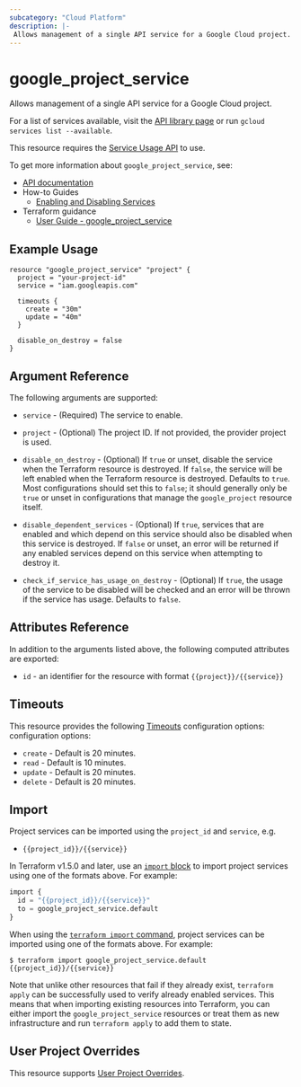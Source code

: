 ```yaml
---
subcategory: "Cloud Platform"
description: |-
 Allows management of a single API service for a Google Cloud project.
---
```


# google_project_service

Allows management of a single API service for a Google Cloud project. 

For a list of services available, visit the [API library page](https://console.cloud.google.com/apis/library)
or run `gcloud services list --available`.

This resource requires the [Service Usage API](https://console.cloud.google.com/apis/library/serviceusage.googleapis.com)
to use.

To get more information about `google_project_service`, see:

* [API documentation](https://cloud.google.com/service-usage/docs/reference/rest/v1/services)
* How-to Guides
    * [Enabling and Disabling Services](https://cloud.google.com/service-usage/docs/enable-disable)
* Terraform guidance
    * [User Guide - google_project_service](/docs/providers/google/guides/google_project_service.html)

## Example Usage

```hcl
resource "google_project_service" "project" {
  project = "your-project-id"
  service = "iam.googleapis.com"

  timeouts {
    create = "30m"
    update = "40m"
  }

  disable_on_destroy = false
}
```

## Argument Reference

The following arguments are supported:

* `service` - (Required) The service to enable.

* `project` - (Optional) The project ID. If not provided, the provider project
is used.

* `disable_on_destroy` - (Optional) If `true` or unset, disable the service when the
Terraform resource is destroyed. If `false`, the service will be left enabled when
the Terraform resource is destroyed. Defaults to `true`. Most configurations should
set this to `false`; it should generally only be `true` or unset in configurations
that manage the `google_project` resource itself.

* `disable_dependent_services` - (Optional) If `true`, services that are enabled
and which depend on this service should also be disabled when this service is
destroyed. If `false` or unset, an error will be returned if any enabled
services depend on this service when attempting to destroy it.

* `check_if_service_has_usage_on_destroy` - (Optional) If `true`, the usage of
the service to be disabled will be checked and an error will be thrown if the
service has usage. Defaults to `false`.

## Attributes Reference

In addition to the arguments listed above, the following computed attributes are
exported:

* `id` - an identifier for the resource with format `{{project}}/{{service}}`

## Timeouts

This resource provides the following
[Timeouts](https://developer.hashicorp.com/terraform/plugin/sdkv2/resources/retries-and-customizable-timeouts) configuration options: configuration options:

- `create` - Default is 20 minutes.
- `read`   - Default is 10 minutes.
- `update` - Default is 20 minutes.
- `delete` - Default is 20 minutes.

## Import

Project services can be imported using the `project_id` and `service`, e.g.

* `{{project_id}}/{{service}}`

In Terraform v1.5.0 and later, use an [`import` block](https://developer.hashicorp.com/terraform/language/import) to import project services using one of the formats above. For example:

```tf
import {
  id = "{{project_id}}/{{service}}"
  to = google_project_service.default
}
```

When using the [`terraform import` command](https://developer.hashicorp.com/terraform/cli/commands/import), project services can be imported using one of the formats above. For example:

```
$ terraform import google_project_service.default {{project_id}}/{{service}}
```

Note that unlike other resources that fail if they already exist,
`terraform apply` can be successfully used to verify already enabled services.
This means that when importing existing resources into Terraform, you can either
import the `google_project_service` resources or treat them as new
infrastructure and run `terraform apply` to add them to state.

## User Project Overrides

This resource supports [User Project Overrides](https://registry.terraform.io/providers/hashicorp/google/latest/docs/guides/provider_reference#user_project_override).
